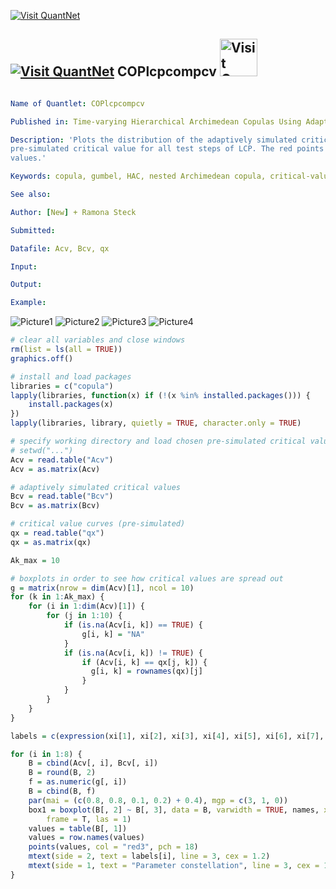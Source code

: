 
[<img src="https://github.com/QuantLet/Styleguide-and-Validation-procedure/blob/master/pictures/banner.png" alt="Visit QuantNet">](http://quantlet.de/index.php?p=info)

## [<img src="https://github.com/QuantLet/Styleguide-and-Validation-procedure/blob/master/pictures/qloqo.png" alt="Visit QuantNet">](http://quantlet.de/) **COPlcpcompcv** [<img src="https://github.com/QuantLet/Styleguide-and-Validation-procedure/blob/master/pictures/QN2.png" width="60" alt="Visit QuantNet 2.0">](http://quantlet.de/d3/ia)


```yaml

Name of Quantlet: COPlcpcompcv

Published in: Time-varying Hierarchical Archimedean Copulas Using Adaptively Simulated Critical Values

Description: 'Plots the distribution of the adaptively simulated critical values around the respective 
pre-simulated critical value for all test steps of LCP. The red points mark the pre-simulated critical 
values.'

Keywords: copula, gumbel, HAC, nested Archimedean copula, critical-value, plot, boxplot

See also: 

Author: [New] + Ramona Steck

Submitted:  

Datafile: Acv, Bcv, qx

Input: 

Output:  

Example: 


```


![Picture1](COPlcpcompcv1.png)
![Picture2](COPlcpcompcv2.png)
![Picture3](COPlcpcompcv3.png)
![Picture4](COPlcpcompcv4.png)


```R
# clear all variables and close windows
rm(list = ls(all = TRUE))
graphics.off()

# install and load packages
libraries = c("copula")
lapply(libraries, function(x) if (!(x %in% installed.packages())) {
    install.packages(x)
})
lapply(libraries, library, quietly = TRUE, character.only = TRUE)

# specify working directory and load chosen pre-simulated critical values
# setwd("...")
Acv = read.table("Acv")
Acv = as.matrix(Acv)

# adaptively simulated critical values
Bcv = read.table("Bcv")
Bcv = as.matrix(Bcv)

# critical value curves (pre-simulated)
qx = read.table("qx")
qx = as.matrix(qx)

Ak_max = 10

# boxplots in order to see how critical values are spread out
g = matrix(nrow = dim(Acv)[1], ncol = 10)
for (k in 1:Ak_max) {
    for (i in 1:dim(Acv)[1]) {
        for (j in 1:10) {
            if (is.na(Acv[i, k]) == TRUE) {
                g[i, k] = "NA"
            }
            if (is.na(Acv[i, k]) != TRUE) {
                if (Acv[i, k] == qx[j, k]) {
                  g[i, k] = rownames(qx)[j]
                }
            }
        }
    }
}

labels = c(expression(xi[1], xi[2], xi[3], xi[4], xi[5], xi[6], xi[7], xi[8]))

for (i in 1:8) {
    B = cbind(Acv[, i], Bcv[, i])
    B = round(B, 2)
    f = as.numeric(g[, i])
    B = cbind(B, f)
    par(mai = (c(0.8, 0.8, 0.1, 0.2) + 0.4), mgp = c(3, 1, 0))
    box1 = boxplot(B[, 2] ~ B[, 3], data = B, varwidth = TRUE, names, xlab = "", ylab = "", axes = T, 
        frame = T, las = 1)
    values = table(B[, 1])
    values = row.names(values)
    points(values, col = "red3", pch = 18)
    mtext(side = 2, text = labels[i], line = 3, cex = 1.2)
    mtext(side = 1, text = "Parameter constellation", line = 3, cex = 1)
} 

```
